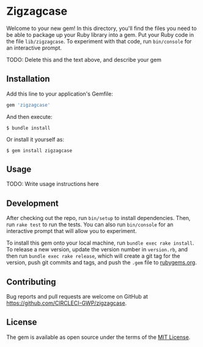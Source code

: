 # Zigzagcase

Welcome to your new gem! In this directory, you'll find the files you need to be able to package up your Ruby library into a gem. Put your Ruby code in the file `lib/zigzagcase`. To experiment with that code, run `bin/console` for an interactive prompt.

TODO: Delete this and the text above, and describe your gem

## Installation

Add this line to your application's Gemfile:

```ruby
gem 'zigzagcase'
```

And then execute:

    $ bundle install

Or install it yourself as:

    $ gem install zigzagcase

## Usage

TODO: Write usage instructions here

## Development

After checking out the repo, run `bin/setup` to install dependencies. Then, run `rake test` to run the tests. You can also run `bin/console` for an interactive prompt that will allow you to experiment.

To install this gem onto your local machine, run `bundle exec rake install`. To release a new version, update the version number in `version.rb`, and then run `bundle exec rake release`, which will create a git tag for the version, push git commits and tags, and push the `.gem` file to [rubygems.org](https://rubygems.org).

## Contributing

Bug reports and pull requests are welcome on GitHub at https://github.com/CIRCLECI-GWP/zigzagcase.


## License

The gem is available as open source under the terms of the [MIT License](https://opensource.org/licenses/MIT).
